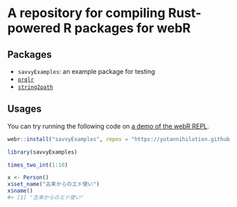 # A repository for compiling Rust-powered R packages for webR

## Packages

* `savvyExamples`: an example package for testing
* [`prqlr`](https://github.com/eitsupi/prqlr)
* [`string2path`](https://github.com/yutannihilation/string2path)

## Usages

You can try running the following code on [a demo of the webR REPL](https://webr.r-wasm.org/latest/).

```r
webr::install("savvyExamples", repos = "https://yutannihilation.github.io/savvy-webr-test/")

library(savvyExamples)

times_two_int(1:10)

x <- Person()
x$set_name("古来からのエド使い")
x$name()
#> [1] "古来からのエド使い"
```
